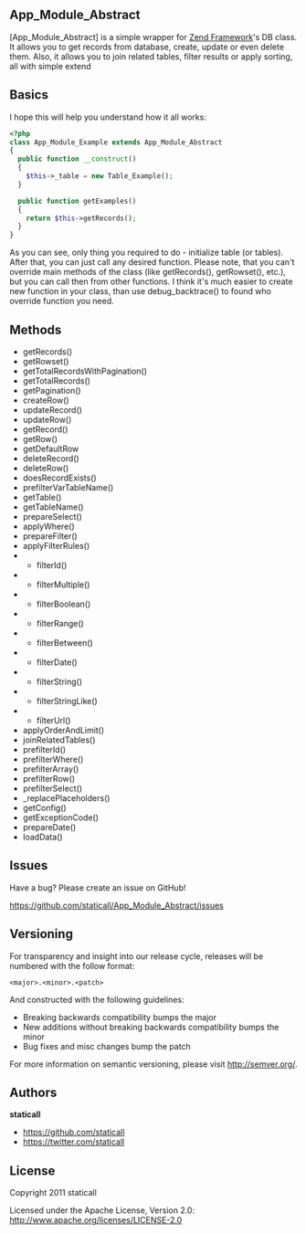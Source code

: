 ## App_Module_Abstract

[App_Module_Abstract] is a simple wrapper for [Zend Framework](https://github.com/zendframework/)'s DB class.
It allows you to get records from database, create, update or even delete them. Also, it allows you to join related tables, filter results or apply sorting, all with simple extend

## Basics

I hope this will help you understand how it all works:

```php
<?php
class App_Module_Example extends App_Module_Abstract
{
  public function __construct()
  {
    $this->_table = new Table_Example();
  }

  public function getExamples()
  {
    return $this->getRecords();
  }
}
```

As you can see, only thing you required to do - initialize table (or tables). After that, you can just call any desired function.
Please note, that you can't override main methods of the class (like getRecords(), getRowset(), etc.), but you can call then from other functions. I think it's much easier to create new function in your class, than use debug_backtrace() to found who override function you need.

## Methods

* getRecords()
* getRowset()
* getTotalRecordsWithPagination()
* getTotalRecords()
* getPagination()
* createRow()
* updateRecord()
* updateRow()
* getRecord()
* getRow()
* getDefaultRow
* deleteRecord()
* deleteRow()
* doesRecordExists()
* prefilterVarTableName()
* getTable()
* getTableName()
* prepareSelect()
* applyWhere()
* prepareFilter()
* applyFilterRules()
* * filterId()
* * filterMultiple()
* * filterBoolean()
* * filterRange()
* * filterBetween()
* * filterDate()
* * filterString()
* * filterStringLike()
* * filterUrl()
* applyOrderAndLimit()
* joinRelatedTables()
* prefilterId()
* prefilterWhere()
* prefilterArray()
* prefilterRow()
* prefilterSelect()
* _replacePlaceholders()
* getConfig()
* getExceptionCode()
* prepareDate()
* loadData()

## Issues

Have a bug? Please create an issue on GitHub!

https://github.com/staticall/App_Module_Abstract/issues

## Versioning

For transparency and insight into our release cycle, releases will be numbered with the follow format:

`<major>.<minor>.<patch>`

And constructed with the following guidelines:

* Breaking backwards compatibility bumps the major
* New additions without breaking backwards compatibility bumps the minor
* Bug fixes and misc changes bump the patch

For more information on semantic versioning, please visit http://semver.org/.

## Authors

**staticall**

+ https://github.com/staticall
+ https://twitter.com/staticall

## License

Copyright 2011 staticall

Licensed under the Apache License, Version 2.0: http://www.apache.org/licenses/LICENSE-2.0
